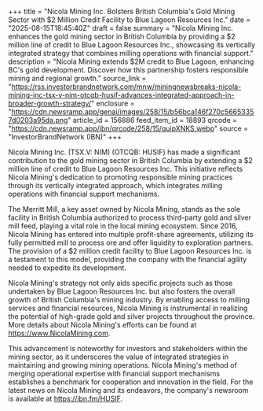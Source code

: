 +++
title = "Nicola Mining Inc. Bolsters British Columbia's Gold Mining Sector with $2 Million Credit Facility to Blue Lagoon Resources Inc."
date = "2025-08-15T18:45:40Z"
draft = false
summary = "Nicola Mining Inc. enhances the gold mining sector in British Columbia by providing a $2 million line of credit to Blue Lagoon Resources Inc., showcasing its vertically integrated strategy that combines milling operations with financial support."
description = "Nicola Mining extends $2M credit to Blue Lagoon, enhancing BC's gold development. Discover how this partnership fosters responsible mining and regional growth."
source_link = "https://rss.investorbrandnetwork.com/mnw/miningnewsbreaks-nicola-mining-inc-tsx-v-nim-otcqb-husif-advances-integrated-approach-in-broader-growth-strategy/"
enclosure = "https://cdn.newsramp.app/genai/images/258/15/b56bca146f270c56653357d0203a95da.png"
article_id = 156886
feed_item_id = 18893
qrcode = "https://cdn.newsramp.app/ibn/qrcode/258/15/quipXNKS.webp"
source = "InvestorBrandNetwork (IBN)"
+++

<p>Nicola Mining Inc. (TSX.V: NIM) (OTCQB: HUSIF) has made a significant contribution to the gold mining sector in British Columbia by extending a $2 million line of credit to Blue Lagoon Resources Inc. This initiative reflects Nicola Mining's dedication to promoting responsible mining practices through its vertically integrated approach, which integrates milling operations with financial support mechanisms.</p><p>The Merritt Mill, a key asset owned by Nicola Mining, stands as the sole facility in British Columbia authorized to process third-party gold and silver mill feed, playing a vital role in the local mining ecosystem. Since 2016, Nicola Mining has entered into multiple profit-share agreements, utilizing its fully permitted mill to process ore and offer liquidity to exploration partners. The provision of a $2 million credit facility to Blue Lagoon Resources Inc. is a testament to this model, providing the company with the financial agility needed to expedite its development.</p><p>Nicola Mining's strategy not only aids specific projects such as those undertaken by Blue Lagoon Resources Inc. but also fosters the overall growth of British Columbia's mining industry. By enabling access to milling services and financial resources, Nicola Mining is instrumental in realizing the potential of high-grade gold and silver projects throughout the province. More details about Nicola Mining's efforts can be found at <a href='https://www.NicolaMining.com' rel='nofollow' target='_blank'>https://www.NicolaMining.com</a>.</p><p>This advancement is noteworthy for investors and stakeholders within the mining sector, as it underscores the value of integrated strategies in maintaining and growing mining operations. Nicola Mining's method of merging operational expertise with financial support mechanisms establishes a benchmark for cooperation and innovation in the field. For the latest news on Nicola Mining and its endeavors, the company's newsroom is available at <a href='https://ibn.fm/HUSIF' rel='nofollow' target='_blank'>https://ibn.fm/HUSIF</a>.</p>